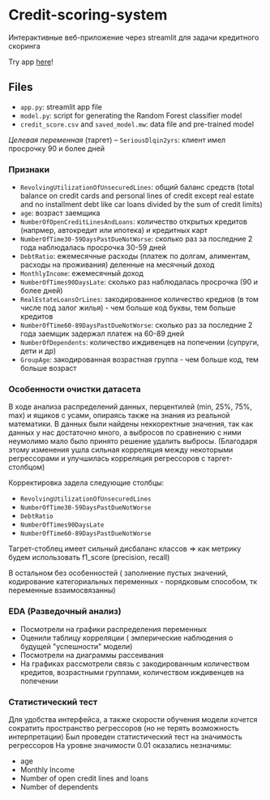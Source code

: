 # Credit-scoring-system
Интерактивные веб-приложение через streamlit для задачи кредитного скоринга

Try app [here](https://titanic.streamlit.app/)!

## Files

- `app.py`: streamlit app file
- `model.py`: script for generating the Random Forest classifier model
- `credit_score.csv` and `saved_model.mw`: data file and pre-trained model


_Целевая переменная_ (таргет) – `SeriousDlqin2yrs`: клиент имел просрочку 90 и более дней

### Признаки
- `RevolvingUtilizationOfUnsecuredLines`: общий баланс средств (total balance on credit cards and personal lines of credit except real estate and no installment debt like car loans divided by the sum of credit limits)
- `age`: возраст заемщика
- `NumberOfOpenCreditLinesAndLoans`: количество открытых кредитов (напрмер, автокредит или ипотека) и кредитных карт
- `NumberOfTime30-59DaysPastDueNotWorse`: сколько раз за последние 2 года наблюдалась просрочка 30-59 дней
- `DebtRatio`: ежемесячные расходы (платеж по долгам, алиментам, расходы на проживания) деленные на месячный доход
- `MonthlyIncome`: ежемесячный доход
- `NumberOfTimes90DaysLate`: сколько раз наблюдалась просрочка (90 и более дней)
- `RealEstateLoansOrLines`: закодированное количество кредиов (в том числе под залог жилья) - чем больше код буквы, тем больше кредитов
- `NumberOfTime60-89DaysPastDueNotWorse`: сколько раз за последние 2 года заемщик задержал платеж на 60-89 дней
- `NumberOfDependents`: количество иждивенцев на попечении (супруги, дети и др)
- `GroupAge`: закодированная возрастная группа - чем больше код, тем больше возраст

### Особенности очистки датасета
В ходе анализа распределений данных, перцентилей (min, 25%, 75%, max) и ящиков с усами, опираясь также на знания из реальной математики.
В данных были найдены неккоректные значения, так как данных у нас достаточно много, а выбросов по сравнению с ними неумолимо мало было принято решение удалить выбросы. (Благодаря этому изменения ушла сильная корреляция между некоторыми регрессорами и улучшилась корреляция регрессоров с таргет-столбцом)

Корректировка задела следующие столбцы:
- `RevolvingUtilizationOfUnsecuredLines`
- `NumberOfTime30-59DaysPastDueNotWorse`
- `DebtRatio`
- `NumberOfTimes90DaysLate`
- `NumberOfTime60-89DaysPastDueNotWorse`

Тагрет-стоблец имеет сильный дисбаланс классов => как метрику будем использовать f1_score (precision, recall)

В остальном без особенностей ( заполнение пустых значений, кодирование категориальных переменных - порядковым способом, тк переменные взаимосвязанны)

### EDA (Разведочный анализ) 

- Посмотрели на графики распределения переменных
- Оценили таблицу корреляции ( эмперические наблюдения о будущей "успешности" модели)
- Посмотрели на диаграммы рассеивания
- На графиках рассмотрели связь с закодированным количеством кредитов, возрастными группами, количеством иждивенцев на попечении

### Статистический тест 
Для удобства интерфейса, а также скорости обучения модели хочется сократить пространство регрессоров (но не терять возможность интерпретации) 
Был проведен статистический тест на значимость регрессоров 
На уровне значимости 0.01 оказались незначимы:
- age
- Monthly Income 
- Number of open credit lines and loans
- Number of dependents
